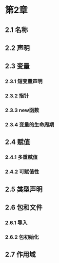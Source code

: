 # 第2章

## 2.1 名称

## 2.2 声明

## 2.3 变量

### 2.3.1 短变量声明

### 2.3.2 指针

### 2.3.3 new函数

### 2.3.4 变量的生命周期

## 2.4 赋值

### 2.4.1 多重赋值

### 2.4.2 可赋值性

## 2.5 类型声明

## 2.6 包和文件

### 2.6.1 导入

### 2.6.2 包初始化

## 2.7 作用域